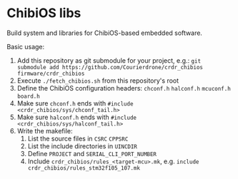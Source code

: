 ChibiOS libs
============

Build system and libraries for ChibiOS-based embedded software.

Basic usage:

1. Add this repository as git submodule for your project, e.g.: `git submodule add https://github.com/Courierdrone/crdr_chibios firmware/crdr_chibios`
2. Execute `./fetch_chibios.sh` from this repository's root
3. Define the ChibiOS configuration headers: `chconf.h` `halconf.h` `mcuconf.h` `board.h`
4. Make sure `chconf.h` ends with `#include <crdr_chibios/sys/chconf_tail.h>`
5. Make sure `halconf.h` ends with `#include <crdr_chibios/sys/halconf_tail.h>`
6. Write the makefile:
    1. List the source files in `CSRC` `CPPSRC`
    2. List the include directories in `UINCDIR`
    3. Define `PROJECT` and `SERIAL_CLI_PORT_NUMBER`
    4. Include `crdr_chibios/rules_<target-mcu>.mk`, e.g. `include crdr_chibios/rules_stm32f105_107.mk`
